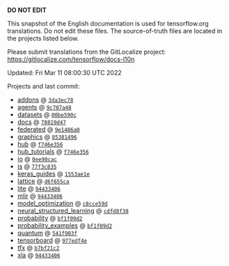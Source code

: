 __DO NOT EDIT__

This snapshot of the English documentation is used for tensorflow.org
translations. Do not edit these files. The source-of-truth files are located in
the projects listed below.

Please submit translations from the GitLocalize project: https://gitlocalize.com/tensorflow/docs-l10n

Updated: Fri Mar 11 08:00:30 UTC 2022

Projects and last commit:

- [addons](https://github.com/tensorflow/addons/tree/master/docs) @ <a href='https://github.com/tensorflow/addons/commit/3da3ec787283def1c5a63fbfd3d19cedf84d7e66'><code>3da3ec78</code></a>
- [agents](https://github.com/tensorflow/agents/tree/master/docs) @ <a href='https://github.com/tensorflow/agents/commit/9c707a48c218b00de095f93a27841fe78b331d4e'><code>9c707a48</code></a>
- [datasets](https://github.com/tensorflow/datasets/tree/master/docs) @ <a href='https://github.com/tensorflow/datasets/commit/00be590cd79554b31e688c06fb75b584022e7d1a'><code>00be590c</code></a>
- [docs](https://github.com/tensorflow/docs/tree/master/site/en) @ <a href='https://github.com/tensorflow/docs/commit/78819d47fabc55fb492279d14865375f7a5d04b5'><code>78819d47</code></a>
- [federated](https://github.com/tensorflow/federated/tree/main/docs) @ <a href='https://github.com/tensorflow/federated/commit/9e1486a088076a42a2dfdcb3c51a44d49888a7da'><code>9e1486a0</code></a>
- [graphics](https://github.com/tensorflow/graphics/tree/master/tensorflow_graphics/g3doc) @ <a href='https://github.com/tensorflow/graphics/commit/8538149623c1d4508df52df60d48fb8b880b5fab'><code>85381496</code></a>
- [hub](https://github.com/tensorflow/hub/tree/master/docs) @ <a href='https://github.com/tensorflow/hub/commit/f746e3564159f500327da8d112fa50aa47c2fefd'><code>f746e356</code></a>
- [hub_tutorials](https://github.com/tensorflow/hub/tree/master/examples/colab) @ <a href='https://github.com/tensorflow/hub/commit/f746e3564159f500327da8d112fa50aa47c2fefd'><code>f746e356</code></a>
- [io](https://github.com/tensorflow/io/tree/master/docs) @ <a href='https://github.com/tensorflow/io/commit/0ee90cac06c25888ce238ee963201e727b75f7ea'><code>0ee90cac</code></a>
- [js](https://github.com/tensorflow/tfjs-website/tree/master/docs) @ <a href='https://github.com/tensorflow/tfjs-website/commit/77f3c835c080c051afc2f5899ba0645c05538382'><code>77f3c835</code></a>
- [keras_guides](https://github.com/tensorflow/docs/tree/snapshot-keras/site/en/guide/keras) @ <a href='https://github.com/tensorflow/docs/commit/1553ae1e4a149be71703e2ee60173b3d1e0e8c00'><code>1553ae1e</code></a>
- [lattice](https://github.com/tensorflow/lattice/tree/master/docs) @ <a href='https://github.com/tensorflow/lattice/commit/d6f655ca11523bdf38a431a386bb7c0f9dc7aacb'><code>d6f655ca</code></a>
- [lite](https://github.com/tensorflow/tensorflow/tree/master/tensorflow/lite/g3doc) @ <a href='https://github.com/tensorflow/tensorflow/commit/94433406ffe0e57b2959117f9c078ca7aeb44270'><code>94433406</code></a>
- [mlir](https://github.com/tensorflow/tensorflow/tree/master/tensorflow/compiler/mlir/g3doc) @ <a href='https://github.com/tensorflow/tensorflow/commit/94433406ffe0e57b2959117f9c078ca7aeb44270'><code>94433406</code></a>
- [model_optimization](https://github.com/tensorflow/model-optimization/tree/master/tensorflow_model_optimization/g3doc) @ <a href='https://github.com/tensorflow/model-optimization/commit/c8cce59d4c6354d7668be7b2c508054217ec60a5'><code>c8cce59d</code></a>
- [neural_structured_learning](https://github.com/tensorflow/neural-structured-learning/tree/master/g3doc) @ <a href='https://github.com/tensorflow/neural-structured-learning/commit/cdfd8f38949e938f53b89b0872ce21f5f27b1316'><code>cdfd8f38</code></a>
- [probability](https://github.com/tensorflow/probability/tree/main/tensorflow_probability/g3doc) @ <a href='https://github.com/tensorflow/probability/commit/bf1f09d297f767ef1078ca38f4dff335588cb20e'><code>bf1f09d2</code></a>
- [probability_examples](https://github.com/tensorflow/probability/tree/main/tensorflow_probability/examples/jupyter_notebooks) @ <a href='https://github.com/tensorflow/probability/commit/bf1f09d297f767ef1078ca38f4dff335588cb20e'><code>bf1f09d2</code></a>
- [quantum](https://github.com/tensorflow/quantum/tree/master/docs) @ <a href='https://github.com/tensorflow/quantum/commit/541f903fe046e560352cfe21c2b7474493341759'><code>541f903f</code></a>
- [tensorboard](https://github.com/tensorflow/tensorboard/tree/master/docs) @ <a href='https://github.com/tensorflow/tensorboard/commit/977edf4e2481ad641ecdd95a2a498520aed1b7df'><code>977edf4e</code></a>
- [tfx](https://github.com/tensorflow/tfx/tree/master/docs) @ <a href='https://github.com/tensorflow/tfx/commit/b7bf21c2119bf6c199af98cded02aa668e9fd6d1'><code>b7bf21c2</code></a>
- [xla](https://github.com/tensorflow/tensorflow/tree/master/tensorflow/compiler/xla/g3doc) @ <a href='https://github.com/tensorflow/tensorflow/commit/94433406ffe0e57b2959117f9c078ca7aeb44270'><code>94433406</code></a>

